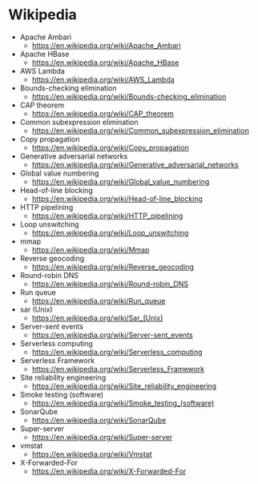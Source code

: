 # Wikipedia
* Apache Ambari
  * https://en.wikipedia.org/wiki/Apache_Ambari
* Apache HBase
  * https://en.wikipedia.org/wiki/Apache_HBase
* AWS Lambda
  * https://en.wikipedia.org/wiki/AWS_Lambda
* Bounds-checking elimination
  * https://en.wikipedia.org/wiki/Bounds-checking_elimination
* CAP theorem
  * https://en.wikipedia.org/wiki/CAP_theorem
* Common subexpression elimination
  * https://en.wikipedia.org/wiki/Common_subexpression_elimination
* Copy propagation
  * https://en.wikipedia.org/wiki/Copy_propagation
* Generative adversarial networks
  * https://en.wikipedia.org/wiki/Generative_adversarial_networks
* Global value numbering
  * https://en.wikipedia.org/wiki/Global_value_numbering
* Head-of-line blocking
  * https://en.wikipedia.org/wiki/Head-of-line_blocking
* HTTP pipelining
  * https://en.wikipedia.org/wiki/HTTP_pipelining
* Loop unswitching
  * https://en.wikipedia.org/wiki/Loop_unswitching
* mmap
  * https://en.wikipedia.org/wiki/Mmap
* Reverse geocoding
  * https://en.wikipedia.org/wiki/Reverse_geocoding
* Round-robin DNS
  * https://en.wikipedia.org/wiki/Round-robin_DNS
* Run queue
  * https://en.wikipedia.org/wiki/Run_queue
* sar (Unix)
  * https://en.wikipedia.org/wiki/Sar_(Unix)
* Server-sent events
  * https://en.wikipedia.org/wiki/Server-sent_events
* Serverless computing
  * https://en.wikipedia.org/wiki/Serverless_computing
* Serverless Framework
  * https://en.wikipedia.org/wiki/Serverless_Framework
* Site reliability engineering
  * https://en.wikipedia.org/wiki/Site_reliability_engineering
* Smoke testing (software)
  * https://en.wikipedia.org/wiki/Smoke_testing_(software)
* SonarQube
  * https://en.wikipedia.org/wiki/SonarQube
* Super-server
  * https://en.wikipedia.org/wiki/Super-server
* vmstat
  * https://en.wikipedia.org/wiki/Vmstat
* X-Forwarded-For
  * https://en.wikipedia.org/wiki/X-Forwarded-For
